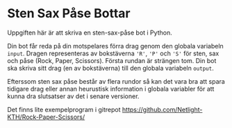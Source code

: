 # Sten Sax Påse Bottar #
Uppgiften här är att skriva en sten-sax-påse bot i Python.

Din bot får reda på din motspelares förra drag genom den globala variabeln `input`. Dragen representeras av bokstäverna `'R'`, `'P'` och `'S'` för sten, sax och påse (Rock, Paper, Scissors). Första rundan är strängen tom.
Din bot ska skriva sitt drag (en av bokstäverna) till den globala variabeln `output`. 

Efterssom sten sax påse består av flera rundor så kan det vara bra att spara tidigare drag eller annan heurustisk information i globala variabler för att kunna dra slutsatser av det i senare versioner.

Det finns lite exempelprogram i gitrepot https://github.com/Netlight-KTH/Rock-Paper-Scissors/
